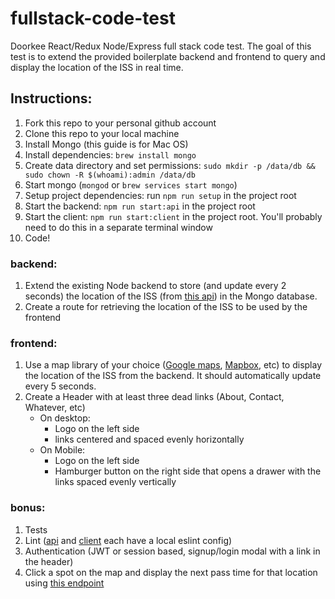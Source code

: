 # fullstack-code-test
Doorkee React/Redux Node/Express full stack code test. The goal of this test is to extend the provided boilerplate backend and frontend to query and display the location of the ISS in real time.

## Instructions:

1. Fork this repo to your personal github account
2. Clone this repo to your local machine
3. Install Mongo (this guide is for Mac OS)
  1. Install dependencies: `brew install mongo`
  2. Create data directory and set permissions: `sudo mkdir -p /data/db && sudo chown -R $(whoami):admin /data/db`
4. Start mongo (`mongod` or `brew services start mongo`)
5. Setup project dependencies: run `npm run setup` in the project root
6. Start the backend: `npm run start:api` in the project root
7. Start the client: `npm run start:client` in the project root. You'll probably need to do this in a separate terminal window
8. Code!

### backend:
 
1. Extend the existing Node backend to store (and update every 2 seconds) the location of the ISS (from [this api](http://open-notify.org/Open-Notify-API/ISS-Location-Now/)) in the Mongo database.
2. Create a route for retrieving the location of the ISS to be used by the frontend

### frontend:

1. Use a map library of your choice ([Google maps](https://developers.google.com/maps/documentation/), [Mapbox](https://www.mapbox.com/about/maps/), etc) to display the location of the ISS from the backend. It should automatically update every 5 seconds.
2. Create a Header with at least three dead links (About, Contact, Whatever, etc)
    - On desktop: 
      * Logo on the left side
      * links centered and spaced evenly horizontally
    - On Mobile:
      * Logo on the left side
      * Hamburger button on the right side that opens a drawer with the links spaced evenly vertically

### bonus:

1. Tests
2. Lint ([api](/api) and [client](/client) each have a local eslint config)
3. Authentication (JWT or session based, signup/login modal with a link in the header)
4. Click a spot on the map and display the next pass time for that location using [this endpoint](http://open-notify.org/Open-Notify-API/ISS-Pass-Times/)
